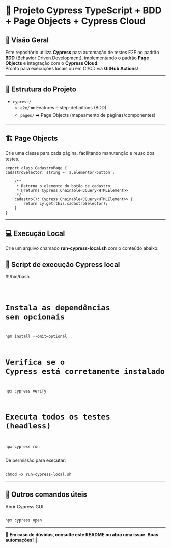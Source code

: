 <h1>🚀 Projeto Cypress TypeScript + BDD + Page Objects + Cypress Cloud</h1>

<h2>🧩 Visão Geral</h2>
<p>
  Este repositório utiliza <strong>Cypress</strong> para automação de testes E2E no padrão <strong>BDD</strong> (Behavior Driven Development), implementando o padrão <strong>Page Objects</strong> e integração com o <strong>Cypress Cloud</strong>.<br>
  Pronto para execuções locais ou em CI/CD via <strong>GitHub Actions</strong>!
</p>

<hr>

<h2>📂 Estrutura do Projeto</h2>
<ul>
  <li><code>cypress/</code>
    <ul>
      <li><code>e2e/</code> ➡️ Features e step-definitions (BDD)</li>
      <li><code>pages/</code> ➡️ Page Objects (mapeamento de páginas/componentes)</li>
    </ul>
  </li>
</ul>

<hr>

<h2>🏗️ Page Objects</h2>
<p>Crie uma classe para cada página, facilitando manutenção e reuso dos testes.</p>

    export class CadastroPage {
    cadastroSelector: string = 'a.elementor-button';
    
        /**
         * Retorna o elemento do botão de cadastro.
         * @returns Cypress.Chainable<JQuery<HTMLElement>>
         */
        cadastro(): Cypress.Chainable<JQuery<HTMLElement>> {
            return cy.get(this.cadastroSelector);
        }
    }

<hr>

<h2>💻 Execução Local</h2>
<p>Crie um arquivo chamado <strong>run-cypress-local.sh</strong> com o conteúdo abaixo:</p>

<h2>🚀 Script de execução Cypress local</h2>
<p>#!/bin/bash</p>
<pre><code class="language-bash">

# Instala as dependências sem opcionais
npm install --omit=optional

# Verifica se o Cypress está corretamente instalado
npx cypress verify

# Executa todos os testes (headless)
npx cypress run
</code></pre>

<p>Dê permissão para executar:</p>
<pre><code class="language-bash">
chmod +x run-cypress-local.sh
</code></pre>

<hr>


<h2>🏁 Outros comandos úteis</h2>
<p>Abrir Cypress GUI:</p>
<pre><code class="language-bash">
npx cypress open
</code></pre>

<hr>

<p>
  🚨 <strong>Em caso de dúvidas, consulte este README ou abra uma issue. Boas automações!</strong> 🚨
</p>
